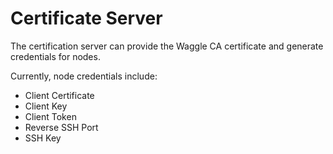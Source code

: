 <!--
waggle_topic=/beehive/services
-->

# Certificate Server

The certification server can provide the Waggle CA certificate and generate
credentials for nodes.

Currently, node credentials include:

* Client Certificate
* Client Key
* Client Token
* Reverse SSH Port
* SSH Key
